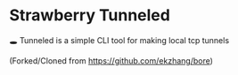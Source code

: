# Strawberry Tunneled
🕳 Tunneled is a simple CLI tool for making local tcp tunnels

(Forked/Cloned from https://github.com/ekzhang/bore)
